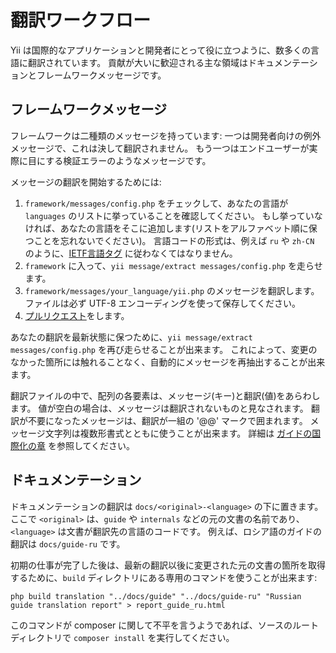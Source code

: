 翻訳ワークフロー
================

Yii は国際的なアプリケーションと開発者にとって役に立つように、数多くの言語に翻訳されています。
貢献が大いに歓迎される主な領域はドキュメンテーションとフレームワークメッセージです。

フレームワークメッセージ
------------------------

フレームワークは二種類のメッセージを持っています: 一つは開発者向けの例外メッセージで、これは決して翻訳されません。
もう一つはエンドユーザーが実際に目にする検証エラーのようなメッセージです。

メッセージの翻訳を開始するためには:

1. `framework/messages/config.php` をチェックして、あなたの言語が `languages` のリストに挙っていることを確認してください。
   もし挙っていなければ、あなたの言語をそこに追加します(リストをアルファベット順に保つことを忘れないでください)。
   言語コードの形式は、例えば `ru` や `zh-CN` のように、[IETF言語タグ](http://ja.wikipedia.org/wiki/IETF%E8%A8%80%E8%AA%9E%E3%82%BF%E3%82%B0) に従わなくてはなりません。
2. `framework` に入って、`yii message/extract messages/config.php` を走らせます。
3. `framework/messages/your_language/yii.php` のメッセージを翻訳します。ファイルは必ず UTF-8 エンコーディングを使って保存してください。
4. [プルリクエスト](https://github.com/yiisoft/yii2/blob/master/docs/internals/git-workflow.md)をします。

あなたの翻訳を最新状態に保つために、`yii message/extract messages/config.php` を再び走らせることが出来ます。
これによって、変更のなかった箇所には触れることなく、自動的にメッセージを再抽出することが出来ます。

翻訳ファイルの中で、配列の各要素は、メッセージ(キー)と翻訳(値)をあらわします。
値が空白の場合は、メッセージは翻訳されないものと見なされます。
翻訳が不要になったメッセージは、翻訳が一組の '@@' マークで囲まれます。
メッセージ文字列は複数形書式とともに使うことが出来ます。
詳細は [ガイドの国際化の章](../guide-ja/tutorial-i18n.md) を参照してください。

ドキュメンテーション
--------------------

ドキュメンテーションの翻訳は `docs/<original>-<language>` の下に置きます。
ここで `<original>` は、`guide` や `internals` などの元の文書の名前であり、`<language>` は文書が翻訳先の言語のコードです。
例えば、ロシア語のガイドの翻訳は `docs/guide-ru` です。

初期の仕事が完了した後は、最新の翻訳以後に変更された元の文書の箇所を取得するために、`build` ディレクトリにある専用のコマンドを使うことが出来ます:

```
php build translation "../docs/guide" "../docs/guide-ru" "Russian guide translation report" > report_guide_ru.html
```

このコマンドが composer に関して不平を言うようであれば、ソースのルートディレクトリで `composer install` を実行してください。
